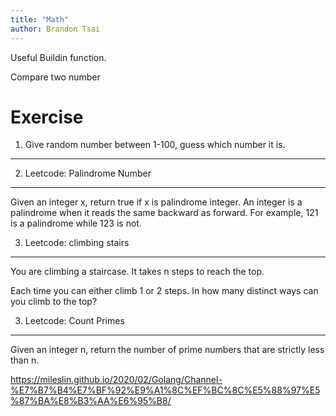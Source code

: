 ```yaml
---
title: "Math"
author: Brandon Tsai
---
```



Useful Buildin function.

Compare two number


Exercise
========

1) Give random number between 1-100, guess which number it is.
----------


2) Leetcode: Palindrome Number
-----------

Given an integer x, return true if x is palindrome integer.
An integer is a palindrome when it reads the same backward as forward.
For example, 121 is a palindrome while 123 is not.

3) Leetcode: climbing stairs
------------

You are climbing a staircase. It takes n steps to reach the top.

Each time you can either climb 1 or 2 steps. In how many distinct ways can you climb to the top?

3) Leetcode: Count Primes
----------------------------------

Given an integer n, return the number of prime numbers that are strictly less than n.

https://mileslin.github.io/2020/02/Golang/Channel-%E7%B7%B4%E7%BF%92%E9%A1%8C%EF%BC%8C%E5%88%97%E5%87%BA%E8%B3%AA%E6%95%B8/


